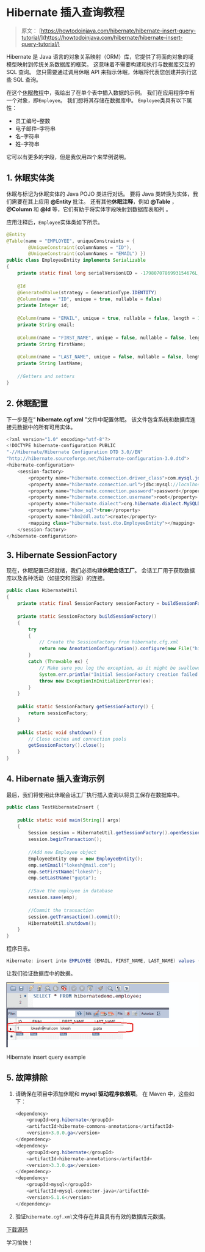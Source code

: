 # Hibernate 插入查询教程

> 原文： [https://howtodoinjava.com/hibernate/hibernate-insert-query-tutorial/](https://howtodoinjava.com/hibernate/hibernate-insert-query-tutorial/)

Hibernate 是 Java 语言的对象关系映射（ORM）库，它提供了将面向对象的域模型映射到传统关系数据库的框架。 这意味着不需要构建和执行与数据库交互的 SQL 查询。 您只需要通过调用休眠 API 来指示休眠，休眠将代表您创建并执行这些 SQL 查询。

在这个[休眠教程](https://howtodoinjava.com/hibernate-tutorials/)中，我给出了在单个表中插入数据的示例。 我们在应用程序中有一个对象，即`Employee`。 我们想将其存储在数据库中。 `Employee`类具有以下属性：

*   员工编号–整数
*   电子邮件–字符串
*   名–字符串
*   姓–字符串

它可以有更多的字段，但是我仅用四个来举例说明。

## 1\. 休眠实体类

休眠与标记为休眠实体的 Java POJO 类进行对话。 要将 Java 类转换为实体，我们需要在其上应用 **@Entity** 批注。 还有其他**休眠注释**，例如 **@Table** ， **@Column** 和 **@Id** 等，它们有助于将实体字段映射到数据库表和列 。

应用注释后，`Employee`实体类如下所示。

```java
@Entity
@Table(name = "EMPLOYEE", uniqueConstraints = {
		@UniqueConstraint(columnNames = "ID"),
		@UniqueConstraint(columnNames = "EMAIL") })
public class EmployeeEntity implements Serializable 
{	
	private static final long serialVersionUID = -1798070786993154676L;

	@Id
	@GeneratedValue(strategy = GenerationType.IDENTITY)
	@Column(name = "ID", unique = true, nullable = false)
	private Integer id;

	@Column(name = "EMAIL", unique = true, nullable = false, length = 100)
	private String email;

	@Column(name = "FIRST_NAME", unique = false, nullable = false, length = 100)
	private String firstName;

	@Column(name = "LAST_NAME", unique = false, nullable = false, length = 100)
	private String lastName;

	//Getters and setters
}

```

## 2\. 休眠配置

下一步是在“ **hibernate.cgf.xml** ”文件中配置休眠。 该文件包含系统和数据库连接元数据中的所有可用实体。

```java
<?xml version="1.0" encoding="utf-8"?>
<!DOCTYPE hibernate-configuration PUBLIC 
"-//Hibernate/Hibernate Configuration DTD 3.0//EN" 
"http://hibernate.sourceforge.net/hibernate-configuration-3.0.dtd">
<hibernate-configuration>
    <session-factory>
        <property name="hibernate.connection.driver_class">com.mysql.jdbc.Driver</property>
        <property name="hibernate.connection.url">jdbc:mysql://localhost:3306/hibernatedemo</property>
        <property name="hibernate.connection.password">password</property>
        <property name="hibernate.connection.username">root</property>
        <property name="hibernate.dialect">org.hibernate.dialect.MySQLDialect</property>
        <property name="show_sql">true</property>
		<property name="hbm2ddl.auto">create</property>
        <mapping class="hibernate.test.dto.EmployeeEntity"></mapping>
    </session-factory>
</hibernate-configuration>

```

## 3\. Hibernate SessionFactory

现在，休眠配置已经就绪，我们必须构建**休眠会话工厂**。 会话工厂用于获取数据库以及各种活动（如提交和回滚）的连接。

```java
public class HibernateUtil 
{
	private static final SessionFactory sessionFactory = buildSessionFactory();

    private static SessionFactory buildSessionFactory() 
    {
        try 
        {
            // Create the SessionFactory from hibernate.cfg.xml
            return new AnnotationConfiguration().configure(new File("hibernate.cgf.xml")).buildSessionFactory();
        }
        catch (Throwable ex) {
            // Make sure you log the exception, as it might be swallowed
            System.err.println("Initial SessionFactory creation failed." + ex);
            throw new ExceptionInInitializerError(ex);
        }
    }

    public static SessionFactory getSessionFactory() {
        return sessionFactory;
    }

    public static void shutdown() {
    	// Close caches and connection pools
    	getSessionFactory().close();
    }
}

```

## 4\. Hibernate 插入查询示例

最后，我们将使用此休眠会话工厂执行插入查询以将员工保存在数据库中。

```java
public class TestHibernateInsert {

	public static void main(String[] args) 
	{
		Session session = HibernateUtil.getSessionFactory().openSession();
		session.beginTransaction();

		//Add new Employee object
		EmployeeEntity emp = new EmployeeEntity();
		emp.setEmail("lokesh@mail.com");
		emp.setFirstName("lokesh");
		emp.setLastName("gupta");

		//Save the employee in database
		session.save(emp);

		//Commit the transaction
		session.getTransaction().commit();
		HibernateUtil.shutdown();
	}
}

```

程序日志。

```java
Hibernate: insert into EMPLOYEE (EMAIL, FIRST_NAME, LAST_NAME) values (?, ?, ?)

```

让我们验证数据库中的数据。

![Hibernate insert query example](img/99cb8ebbbeab768d40befa1404506727.png)

Hibernate insert query example



## 5\. 故障排除

1.  请确保在项目中添加休眠和 **mysql 驱动程序依赖项**。 在 Maven 中，这些如下：

    ```java
    <dependency>
    	<groupId>org.hibernate</groupId>
    	<artifactId>hibernate-commons-annotations</artifactId>
    	<version>3.0.0.ga</version>
    </dependency>
    <dependency>
    	<groupId>org.hibernate</groupId>
    	<artifactId>hibernate-annotations</artifactId>
    	<version>3.3.0.ga</version>
    </dependency>
    <dependency>
    	<groupId>mysql</groupId>
    	<artifactId>mysql-connector-java</artifactId>
    	<version>5.1.6</version>
    </dependency>

    ```

2.  验证`hibernate.cgf.xml`文件存在并且具有有效的数据库元数据。

[下载源码](https://docs.google.com/file/d/0B7yo2HclmjI4WHN1b0F1VjhLblU/edit?usp=sharing "download sourcecode")

学习愉快！